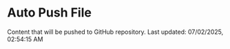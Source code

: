 # Auto Push File

Content that will be pushed to GitHub repository.
Last updated: 07/02/2025, 02:54:15 AM